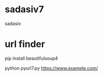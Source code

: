 # sadasiv7
sadasiv
# url finder
pip install beautifulsoup4

python pyurl7.py https://www.example.com/
